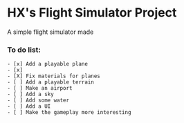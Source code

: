 # HX's Flight Simulator Project
A simple flight simulator made

### To do list:
    - [x] Add a playable plane
    - [x] 
    - [X] Fix materials for planes
    - [ ] Add a playable terrain
    - [ ] Make an airport
    - [ ] Add a sky
    - [ ] Add some water
    - [ ] Add a UI
    - [ ] Make the gameplay more interesting
